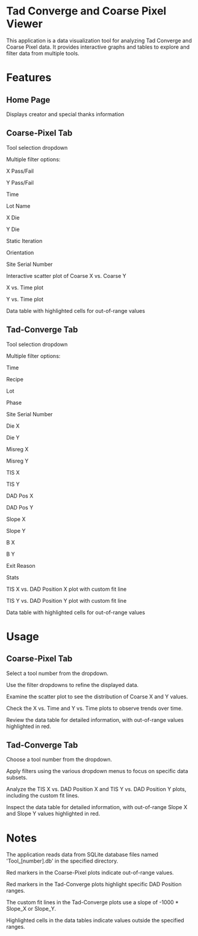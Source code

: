 # Tad Converge and Coarse Pixel Viewer
This application is a data visualization tool for analyzing Tad Converge and Coarse Pixel data. It provides interactive graphs and tables to explore and filter data from multiple tools.
# Features

## Home Page

Displays creator and special thanks information

## Coarse-Pixel Tab

Tool selection dropdown

Multiple filter options:

X Pass/Fail

Y Pass/Fail

Time

Lot Name

X Die

Y Die

Static Iteration

Orientation

Site Serial Number


Interactive scatter plot of Coarse X vs. Coarse Y

X vs. Time plot

Y vs. Time plot

Data table with highlighted cells for out-of-range values

## Tad-Converge Tab

Tool selection dropdown

Multiple filter options:

Time

Recipe

Lot

Phase

Site Serial Number

Die X

Die Y

Misreg X

Misreg Y

TIS X

TIS Y

DAD Pos X

DAD Pos Y

Slope X

Slope Y

B X

B Y

Exit Reason

Stats


TIS X vs. DAD Position X plot with custom fit line

TIS Y vs. DAD Position Y plot with custom fit line

Data table with highlighted cells for out-of-range values

# Usage
## Coarse-Pixel Tab

Select a tool number from the dropdown.

Use the filter dropdowns to refine the displayed data.

Examine the scatter plot to see the distribution of Coarse X and Y values.

Check the X vs. Time and Y vs. Time plots to observe trends over time.

Review the data table for detailed information, with out-of-range values highlighted in red.

## Tad-Converge Tab

Choose a tool number from the dropdown.

Apply filters using the various dropdown menus to focus on specific data subsets.

Analyze the TIS X vs. DAD Position X and TIS Y vs. DAD Position Y plots, including the custom fit lines.

Inspect the data table for detailed information, with out-of-range Slope X and Slope Y values highlighted in red.

# Notes

The application reads data from SQLite database files named 'Tool_[number].db' in the specified directory.

Red markers in the Coarse-Pixel plots indicate out-of-range values.

Red markers in the Tad-Converge plots highlight specific DAD Position ranges.

The custom fit lines in the Tad-Converge plots use a slope of -1000 * Slope_X or Slope_Y.

Highlighted cells in the data tables indicate values outside the specified ranges.